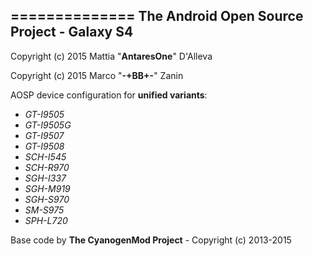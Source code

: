==============
The Android Open Source Project - Galaxy S4
--------------
Copyright (c) 2015 Mattia "**AntaresOne**" D'Alleva

Copyright (c) 2015 Marco "**-+BB+-**" Zanin

AOSP device configuration for **unified variants**:
- *GT-I9505*
- *GT-I9505G*
- *GT-I9507*
- *GT-I9508*
- *SCH-I545*
- *SCH-R970*
- *SGH-I337*
- *SGH-M919*
- *SGH-S970*
- *SM-S975*
- *SPH-L720*

Base code by **The CyanogenMod Project** - Copyright (c) 2013-2015
